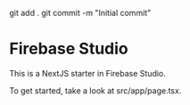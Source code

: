 
git add .
git commit -m "Initial commit"
# Firebase Studio

This is a NextJS starter in Firebase Studio.

To get started, take a look at src/app/page.tsx.
